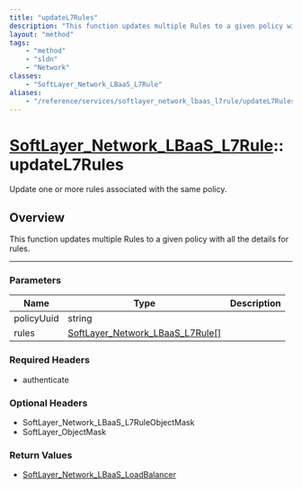 ```yaml
---
title: "updateL7Rules"
description: "This function updates multiple Rules to a given policy with all the details for rules."
layout: "method"
tags:
    - "method"
    - "sldn"
    - "Network"
classes:
    - "SoftLayer_Network_LBaaS_L7Rule"
aliases:
    - "/reference/services/softlayer_network_lbaas_l7rule/updateL7Rules"
---
```

# [SoftLayer_Network_LBaaS_L7Rule](/reference/services/SoftLayer_Network_LBaaS_L7Rule)::updateL7Rules

Update one or more rules associated with the same policy. 


## Overview 
This function updates multiple Rules to a given policy with all the details for rules. 

-----

### Parameters 
|Name | Type | Description |
| --- | --- | --- |
|policyUuid| string| |
|rules| <a href='/reference/datatypes/SoftLayer_Network_LBaaS_L7Rule'>SoftLayer_Network_LBaaS_L7Rule[] </a>| |


### Required Headers
* authenticate


### Optional Headers
* SoftLayer_Network_LBaaS_L7RuleObjectMask
* SoftLayer_ObjectMask

### Return Values
* <a href='/reference/datatypes/SoftLayer_Network_LBaaS_LoadBalancer'>SoftLayer_Network_LBaaS_LoadBalancer </a>




